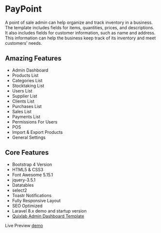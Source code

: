 # PayPoint

A point of sale admin can help organize and track inventory in a business. The template includes fields for items, quantities, prices, and descriptions. It also includes fields for customer information, such as name and address. This information can help the business keep track of its inventory and meet customers’ needs.

## Amazing Features
- Admin Dashboard
- Products List
- Categories List
- Stocktaking List
- Users List
- Supplier List
- Clients List 
- Purchases List
- Sales List
- Payments List
- Permissions For Users
- POS
- Import & Export Products
- General Settings

## Core Features

- Bootstrap 4 Version
- HTML5 & CSS3
- Font Awesome 5.15.1
- jquery-3.5.1
- Datatables
- select2
- Toastr Notifications
- Fully Responsive Layout
- SEO Optimized
- Laravel 8.x demo and startup version
- [Quixlab Admin Dashboard Template](https://themeforest.net/user/quixlab)

Live Preview [demo](https://pos-plus.rf.gd/)
